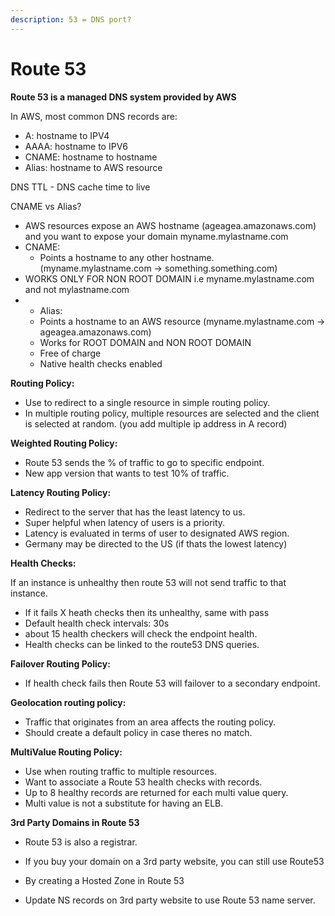 ```yaml
---
description: 53 = DNS port?
---
```


# Route 53

**Route 53 is a managed DNS system provided by AWS**

In AWS, most common DNS records are:

* A: hostname to IPV4
* AAAA: hostname to IPV6
* CNAME: hostname to hostname
* Alias: hostname to AWS resource

DNS TTL - DNS cache time to live 



CNAME vs Alias?

* AWS resources expose an AWS hostname  \(ageagea.amazonaws.com\) and you want to expose your domain myname.mylastname.com
* CNAME:
  * Points a hostname to any other hostname. \(myname.mylastname.com -&gt; something.something.com\)
* WORKS ONLY FOR NON ROOT DOMAIN i.e myname.mylastname.com and not mylastname.com
* * Alias:
  * Points a hostname to an AWS resource \(myname.mylastname.com -&gt; ageagea.amazonaws.com\)
  * Works for ROOT DOMAIN and NON ROOT DOMAIN 
  * Free of charge
  * Native health checks enabled

**Routing Policy:**

* Use to redirect to a single resource in simple routing policy.
* In multiple routing policy, multiple resources are selected and the client is selected at random. \(you add multiple ip address in A record\)

**Weighted Routing Policy:**

* Route 53 sends the % of traffic to go to specific endpoint. 
* New app version that wants to test 10% of traffic.

**Latency Routing Policy:**

* Redirect to the server that has the least latency to us.
* Super helpful when latency of users is a priority.
* Latency is evaluated in terms of user to designated AWS region.
* Germany may be directed to the US \(if thats the lowest latency\)

**Health Checks:**

If an instance is unhealthy then route 53 will not send traffic to that instance. 

* If it fails X heath checks then its unhealthy, same with pass
* Default health check intervals: 30s
* about 15 health checkers will check the endpoint health.
* Health checks can be linked to the route53 DNS queries.

**Failover Routing Policy:**

* If health check fails then Route 53 will failover to a secondary endpoint.

**Geolocation routing policy:**

* Traffic that originates from an area affects the routing policy.
* Should create a default policy in case theres no match.

**MultiValue Routing Policy:**

* Use when routing traffic to multiple resources.
* Want to associate a Route 53 health checks with records.
* Up to 8 healthy records are returned for each multi value query.
* Multi value is not a substitute for having an ELB.

**3rd Party Domains in Route 53**

* Route 53 is also a registrar. 
*  If you buy your domain on a 3rd party website, you can still use Route53

  * By creating a Hosted Zone in Route 53
  * Update NS records on 3rd party website to use Route 53 name server.





